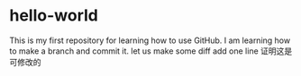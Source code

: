 # hello-world
This is my first repository for learning how to use GitHub.
I am learning how to make a branch and commit it.
let us make some diff
add one line
证明这是可修改的